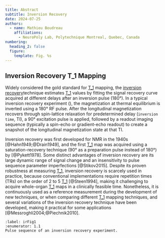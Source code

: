```yaml
---
title: Abstract
subtitle: Inversion Recovery
date: 2024-07-25
authors:
  - name: Mathieu Boudreau
    affiliations:
      - NeuroPoly Lab, Polytechnique Montreal, Quebec, Canada
numbering:
  heading_2: false
  figure:
    template: Fig. %s
---
```


## Inversion Recovery T_1 Mapping

Widely considered the gold standard for [T_1](wiki:Spin–lattice_relaxation) mapping, the [inversion recovery](wiki:Inversion_recovery)technique estimates [T_1](wiki:Spin–lattice_relaxation) values by fitting the signal recovery curve acquired at different delays after an inversion pulse (180°). In a typical inversion recovery experiment ([](#irFig1)), the magnetization at thermal equilibrium is inverted using a 180° RF pulse. After the longitudinal magnetization recovers through spin-lattice relaxation for predetermined delay (`inversion time`, TI), a 90° excitation pulse is applied, followed by a readout imaging sequence (typically a spin-echo or gradient-echo readout) to create a snapshot of the longitudinal magnetization state at that TI.

Inversion recovery was first developed for NMR in the 1940s [@Hahn1949;@Drain1949], and the first [T_1](wiki:Spin–lattice_relaxation) map was acquired using a saturation-recovery technique (90° as a preparation pulse instead of 180°) by [@Pykett1978]. Some distinct advantages of inversion recovery are its large dynamic range of signal change and an insensitivity to pulse sequence parameter imperfections [@Stikov2015]. Despite its proven robustness at measuring [T_1](wiki:Spin–lattice_relaxation), inversion recovery is scarcely used in practice, because conventional implementations require repetition times (TRs) on the order of 2 to 5 [T_1](wiki:Spin–lattice_relaxation) [@Steen1994], making it challenging to acquire whole-organ [T_1](wiki:Spin–lattice_relaxation) maps in a clinically feasible time. Nonetheless, it is continuously used as a reference measurement during the development of new techniques, or when comparing different [T_1](wiki:Spin–lattice_relaxation) mapping techniques, and several variations of the inversion recovery technique have been developed, making it practical for some applications [@Messroghli2004;@Piechnik2010].

```{figure} img/ir_pulsesequences.svg
:label: irFig1
:enumerator: 1.1  
Pulse sequence of an inversion recovery experiment.
```